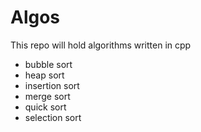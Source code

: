 # Algos
This repo will hold algorithms written in cpp
- bubble sort
- heap sort
- insertion sort
- merge sort
- quick sort
- selection sort
